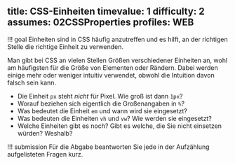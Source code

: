 title: CSS-Einheiten
timevalue: 1
difficulty: 2
assumes: 02CSSProperties
profiles: WEB
---
!!! goal
    Einheiten sind in CSS häufig anzutreffen und es hilft, an der richtigen Stelle die richtige
    Einheit zu verwenden.
    
Man gibt bei CSS an vielen Stellen Größen verschiedener Einheiten an, wohl am häufigsten für
die Größe von Elementen oder Rändern. Dabei werden einige mehr oder weniger intuitiv verwendet,
obwohl die Intuition davon falsch sein kann.

 * Die Einheit `px` steht _nicht_ für Pixel. Wie groß ist dann `1px`?
 * Worauf beziehen sich eigentlich die Großenangaben in `%`?
 * Was bedeutet die Einheit `em` und wann wird sie eingesetzt?
 * Was bedeuten die Einheiten `vh` und `vw`? Wie werden sie eingesetzt?
 * Welche Einheiten gibt es noch? Gibt es welche, die Sie nicht einsetzen würden? Weshalb?

!!! submission
    Für die Abgabe beantworten Sie jede in der Aufzählung aufgelisteten Fragen kurz.

